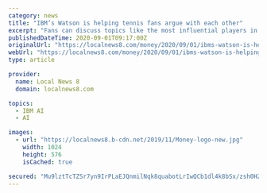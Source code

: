 ```yaml
---
category: news
title: "IBM’s Watson is helping tennis fans argue with each other"
excerpt: "Fans can discuss topics like the most influential players in history, and their arguments will be analyzed by IBM’s Watson technology (using the same AI tool that helped a computer take on a top ..."
publishedDateTime: 2020-09-01T09:17:00Z
originalUrl: "https://localnews8.com/money/2020/09/01/ibms-watson-is-helping-tennis-fans-argue-with-each-other/"
webUrl: "https://localnews8.com/money/2020/09/01/ibms-watson-is-helping-tennis-fans-argue-with-each-other/"
type: article

provider:
  name: Local News 8
  domain: localnews8.com

topics:
  - IBM AI
  - AI

images:
  - url: "https://localnews8.b-cdn.net/2019/11/Money-logo-new.jpg"
    width: 1024
    height: 576
    isCached: true

secured: "Mu9lztTcTZSr7yn9IrPLaEJQnmilNqk8quabotLrIwQCb1dl4k8bSx/zsh0HZKvXEEXJmm7qxfNlFHlppv09JGbpcgVIN7gsBGCfU6fm749p4DD9hjVnxRGozmnoLq+hKCCI8KKAaRZblqV1RHVqTF6dsEMXc2HvGiIyOAxoE1TyVTI9XP0wtUazR6ZksCcaovdql6ahuPUuJAZTAvqsmbcFCDRw6dqHe7FB49oAcjryzP/9A+lKO+oEILBTIXootYNEELw10u1vwxpuEZzZAcwVQhz56BhhmUh9NIW9V4t13dcUH0ohX6s0GCarBrVii7o9e/g3L8u6ZjayCpxyuvHrQFvuYu/jGpedacsM/7Q=;FNM5JfQKfIHhDjzF6sRLpw=="
---
```


